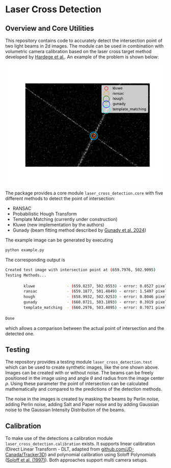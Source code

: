# Laser Cross Detection

## Overview and Core Utilities
This repository contains code to accurately detect the intersection point of two light beams in 2d images. The module can be used in combination with volumetric camera calibration based on the laser cross target method developed by [Hardege et al.](https://doi.org/10.1007/s00348-023-03729-1). An example of the problem is shown below:

![](readme-figures/example_image.png)

The package provides a core module `laser_cross_detection.core` with five different methods to detect the point of intersection:

- RANSAC
- Probabilistic Hough Transform
- Template Matching (currently under construction)
- Kluwe (new implementation by the authors)
- Gunady (beam fitting method described by [Gunady et al. 2024](https://doi.org/10.1088/1361-6501/ad574d))

The example image can be generated by executing

```bash
python example.py
```
The corresponding output is

```bash
Created test image with intersection point at (659.7976, 502.9095)
Testing Methods...

        kluwe              - (659.8237, 502.9553) - error: 0.0527 pixel - took 2.7221 ms
        ransac             - (659.1877, 501.4849) - error: 1.5497 pixel - took 0.1284 ms
        hough              - (658.9932, 502.9253) - error: 0.8046 pixel - took 0.0551 ms
        gunady             - (660.0721, 503.1893) - error: 0.3919 pixel - took 4.0414 ms
        template_matching  - (660.2976, 503.4095) - error: 0.7071 pixel - took 0.1487 ms

Done
```
which allows a comparison between the actual point of intersection and the detected one.

## Testing
The repository provides a testing module `laser_cross_detection.test` which can be used to create synthetic images, like the one shown above. Images can be created with or without noise. The beams can be freely positioned in the image using and angle $\theta$ and radius from the image center $\rho$. Using these parameter the point of intersection can be calculated mathematically and compared to the predictions of the detection methods.

The noise in the images is created by masking the beams by Perlin noise, adding Perlin noise, adding Salt and Paper noise and by adding Gaussian noise to the Gaussian Intensity Distribution of the beams.

## Calibration
To make use of the detections a calibration module `laser_cross_detection.calibration` exists. It supports linear calibration (Direct Linear Transform - DLT, adapted from [github.com/JD-Canada/Tracker3D](https://github.com/JD-Canada/Tracker3D)) and polynomial calibration using Soloff Polynomials ([Soloff et al. (1997)](https://doi.org/10.1088/0957-0233/8/12/008)). Both approaches support multi camera setups.
